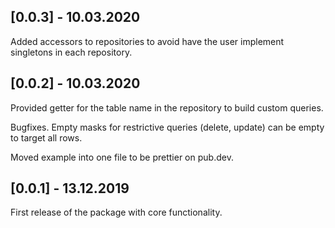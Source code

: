 ## [0.0.3] - 10.03.2020

Added accessors to repositories to avoid have the user implement singletons in each repository.

## [0.0.2] - 10.03.2020

Provided getter for the table name in the repository to build custom queries.

Bugfixes. Empty masks for restrictive queries (delete, update) can be empty to target all rows.

Moved example into one file to be prettier on pub.dev.

## [0.0.1] - 13.12.2019

First release of the package with core functionality.